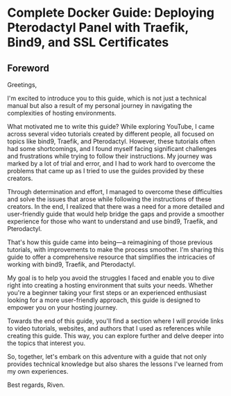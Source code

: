 # Complete Docker Guide: Deploying Pterodactyl Panel with Traefik, Bind9, and SSL Certificates

## Foreword

Greetings,

I'm excited to introduce you to this guide, which is not just a technical manual but also a result of my personal journey in navigating the complexities of hosting environments.

What motivated me to write this guide? While exploring YouTube, I came across several video tutorials created by different people, all focused on topics like bind9, Traefik, and Pterodactyl. However, these tutorials often had some shortcomings, and I found myself facing significant challenges and frustrations while trying to follow their instructions. My journey was marked by a lot of trial and error, and I had to work hard to overcome the problems that came up as I tried to use the guides provided by these creators.

Through determination and effort, I managed to overcome these difficulties and solve the issues that arose while following the instructions of these creators. In the end, I realized that there was a need for a more detailed and user-friendly guide that would help bridge the gaps and provide a smoother experience for those who want to understand and use bind9, Traefik, and Pterodactyl.

That's how this guide came into being—a reimagining of those previous tutorials, with improvements to make the process smoother. I'm sharing this guide to offer a comprehensive resource that simplifies the intricacies of working with bind9, Traefik, and Pterodactyl.

My goal is to help you avoid the struggles I faced and enable you to dive right into creating a hosting environment that suits your needs. Whether you're a beginner taking your first steps or an experienced enthusiast looking for a more user-friendly approach, this guide is designed to empower you on your hosting journey.

Towards the end of this guide, you'll find a section where I will provide links to video tutorials, websites, and authors that I used as references while creating this guide. This way, you can explore further and delve deeper into the topics that interest you.

So, together, let's embark on this adventure with a guide that not only provides technical knowledge but also shares the lessons I've learned from my own experiences.

Best regards,
Riven.
